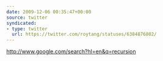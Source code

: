 ```yaml
---
date: 2009-12-06 00:35:47+00:00
source: twitter
syndicated:
- type: twitter
  url: https://twitter.com/roytang/statuses/6384876802/
---
```


http://www.google.com/search?hl=en&q=recursion